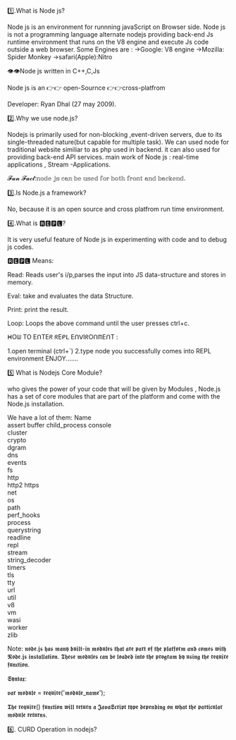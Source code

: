 1️⃣.What is Node js?

  Node js is an environment for runnning javaScript on Browser side.
  Node js is not a programming language alternate nodejs providing back-end Js runtime environment that runs on the V8 engine and execute Js code outside a web browser.
  Some Engines are :
  →Google: V8 engine
  →Mozilla: Spider Monkey
  →safari(Apple):Nitro

  👁️👁️Node js written in C++,C,Js

 Node js is an 
👉👉 open-Sournce
 👉👉cross-platfrom

 Developer: Ryan Dhal (27 may 2009).



2️⃣.Why we use node.js?

 Nodejs is primarily used for non-blocking ,event-driven servers, due to its single-threaded nature(but  capable for multiple task).
 We can used node for traditional website similiar to as php used in backend.
 it can also used for providing back-end API services.
 main work of Node js : real-time applications , Stream -Applications.

 𝓕𝓾𝓷 𝓕𝓪𝓬𝓽:𝕟𝕠𝕕𝕖 𝕛𝕤 𝕔𝕒𝕟 𝕓𝕖 𝕦𝕤𝕖𝕕 𝕗𝕠𝕣 𝕓𝕠𝕥𝕙 𝕗𝕣𝕠𝕟𝕥 𝕒𝕟𝕕 𝕓𝕒𝕔𝕜𝕖𝕟𝕕.

3️⃣.Is Node.js a framework?

No, because it is an open source and cross platfrom run time environment.

4️⃣.What is  🆁🅴🅿🅻?

It is very useful feature of Node js in experimenting with code and to debug js codes.

🆁🅴🅿🅻 Means:

Read: Reads user's i/p,parses the input into JS data-structure and stores in memory.

Eval: take and evaluates the data Structure.

Print: print the result.

Loop: Loops the above command until the user presses ctrl+c.


ᕼOᗯ TO EᑎTEᖇ ᖇEᑭᒪ EᑎᐯIᖇOᑎᗰEᑎT :

1.open terminal (ctrl+`)
2.type node
 you successfully comes into REPL environment ENJOY.......

 5️⃣ What is Nodejs Core Module?
  
   who gives the power of your code that will be given by Modules , Node.js has a set of core modules that are part of the platform and come with the Node.js installation.

   We have a lot of them:
 Name 	
 assert 
 buffer 
 child_process 
 console 	
 cluster 	
 crypto 	
 dgram 	
 dns 	
 events 	
 fs 	
 http 	
 http2 
 https 	
 net 	
 os 	
 path 	
 perf_hooks 	
 process 	
 querystring 	
 readline 	
 repl 	
 stream 	
 string_decoder 	
 timers 	
 tls 	
 tty 	
 url 	
 util 	
 v8 	
 vm 	
 wasi 	
 worker 	
 zlib 	

 Note:  𝖓𝖔𝖉𝖊.𝖏𝖘 𝖍𝖆𝖘 𝖒𝖆𝖓𝖞 𝖇𝖚𝖎𝖑𝖙-𝖎𝖓 𝖒𝖔𝖉𝖚𝖑𝖊𝖘 𝖙𝖍𝖆𝖙 𝖆𝖗𝖊 𝖕𝖆𝖗𝖙 𝖔𝖋 𝖙𝖍𝖊 𝖕𝖑𝖆𝖙𝖋𝖔𝖗𝖒 𝖆𝖓𝖉 𝖈𝖔𝖒𝖊𝖘 𝖜𝖎𝖙𝖍 𝕹𝖔𝖉𝖊.𝖏𝖘 𝖎𝖓𝖘𝖙𝖆𝖑𝖑𝖆𝖙𝖎𝖔𝖓. 𝕿𝖍𝖊𝖘𝖊 𝖒𝖔𝖉𝖚𝖑𝖊𝖘 𝖈𝖆𝖓 𝖇𝖊 𝖑𝖔𝖆𝖉𝖊𝖉 𝖎𝖓𝖙𝖔 𝖙𝖍𝖊 𝖕𝖗𝖔𝖌𝖗𝖆𝖒 𝖇𝖞 𝖚𝖘𝖎𝖓𝖌 𝖙𝖍𝖊 𝖗𝖊𝖖𝖚𝖎𝖗𝖊 𝖋𝖚𝖓𝖈𝖙𝖎𝖔𝖓.

𝕾𝖞𝖓𝖙𝖆𝖝:

𝖛𝖆𝖗 𝖒𝖔𝖉𝖚𝖑𝖊 = 𝖗𝖊𝖖𝖚𝖎𝖗𝖊('𝖒𝖔𝖉𝖚𝖑𝖊_𝖓𝖆𝖒𝖊');

𝕿𝖍𝖊 𝖗𝖊𝖖𝖚𝖎𝖗𝖊() 𝖋𝖚𝖓𝖈𝖙𝖎𝖔𝖓 𝖜𝖎𝖑𝖑 𝖗𝖊𝖙𝖚𝖗𝖓 𝖆 𝕵𝖆𝖛𝖆𝕾𝖈𝖗𝖎𝖕𝖙 𝖙𝖞𝖕𝖊 𝖉𝖊𝖕𝖊𝖓𝖉𝖎𝖓𝖌 𝖔𝖓 𝖜𝖍𝖆𝖙 𝖙𝖍𝖊 𝖕𝖆𝖗𝖙𝖎𝖈𝖚𝖑𝖆𝖗 𝖒𝖔𝖉𝖚𝖑𝖊 𝖗𝖊𝖙𝖚𝖗𝖓𝖘.


6️⃣. CURD Operation in nodejs?
